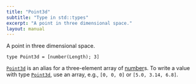 ```yaml
---
title: "Point3d"
subtitle: "Type in std::types"
excerpt: "A point in three dimensional space."
layout: manual
---
```


A point in three dimensional space.

```kcl
type Point3d = [number(Length); 3]
```

[`Point3d`](/docs/kcl-std/types/std-types-Point3d) is an alias for a three-element array of [number](/docs/kcl-std/types/std-types-number)s. To write a value
with type [`Point3d`](/docs/kcl-std/types/std-types-Point3d), use an array, e.g., `[0, 0, 0]` or `[5.0, 3.14, 6.8]`.



